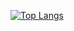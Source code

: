 [![Top Langs](https://github-readme-stats.vercel.app/api/top-langs/?username=hybae430&layout=compact)](https://github.com/anuraghazra/github-readme-stats)

<!--
**hybae430/hybae430** is a ✨ _special_ ✨ repository because its `README.md` (this file) appears on your GitHub profile.

Here are some ideas to get you started:

- 🔭 I’m currently working on ...
- 🌱 I’m currently learning ...
- 👯 I’m looking to collaborate on ...
- 🤔 I’m looking for help with ...
- 💬 Ask me about ...
- 📫 How to reach me: ...
- 😄 Pronouns: ...
- ⚡ Fun fact: ...
-->
